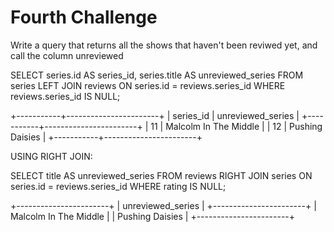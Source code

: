 # Fourth Challenge 

Write a query that returns all the shows that haven't been reviwed yet, and call the column unreviewed

SELECT 
    series.id AS series_id,
    series.title AS unreviewed_series
FROM 
    series
LEFT JOIN 
    reviews ON series.id = reviews.series_id
WHERE 
    reviews.series_id IS NULL;

+-----------+-----------------------+
| series_id | unreviewed_series     |
+-----------+-----------------------+
|        11 | Malcolm In The Middle |
|        12 | Pushing Daisies       |
+-----------+-----------------------+


USING RIGHT JOIN:

SELECT title AS unreviewed_series FROM reviews
RIGHT JOIN series ON series.id = reviews.series_id
WHERE rating IS NULL;

+-----------------------+
| unreviewed_series     |
+-----------------------+
| Malcolm In The Middle |
| Pushing Daisies       |
+-----------------------+